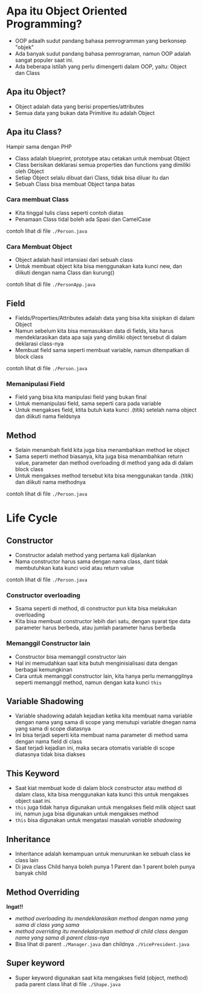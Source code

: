 # Apa itu Object Oriented Programming?

* OOP adaalh sudut pandang bahasa pemrogramman yang berkonsep "objek"
* Ada banyak sudut pandang bahasa pemrograman, namun OOP adalah sangat populer saat ini.
* Ada beberapa istilah yang perlu dimengerti dalam OOP, yaitu: Object dan Class

## Apa itu Object?
* Object adalah data yang berisi properties/attributes
* Semua data yang bukan data Primitive itu adalah Object

## Apa itu Class? 

Hampir sama dengan PHP
* Class adalah blueprint, prototype atau cetakan untuk membuat Object
* Class berisikan deklarasi semua properties dan functions yang dimiliki oleh Object
* Setiap Object selalu dibuat dari Class, tidak bisa diluar itu dan
* Sebuah Class bisa membuat Object tanpa batas

### Cara membuat Class
* Kita tinggal tulis class seperti contoh diatas
* Penamaan Class tidal boleh ada Spasi dan CamelCase
 
contoh lihat di file `./Person.java` 

### Cara Membuat Object
* Object adalah hasil intansiasi dari sebuah class
* Untuk membuat object kita bisa menggunakan kata kunci new, dan diikuti dengan nama Class dan kurung()

contoh lihat di file `./PersonApp.java`


## Field
* Fields/Properties/Attributes adalah data yang bisa kita sisipkan di dalam Object
* Namun sebelum kita bisa memasukkan data di fields, kita harus mendeklarasikan data apa saja yang dimiliki object tersebut di dalam deklarasi class-nya
* Membuat field sama seperti membuat variable, namun ditempatkan di block class

contoh lihat di file `./Person.java` 

### Memanipulasi Field
* Field yang bisa kita manipulasi field yang bukan final
* Untuk memanipulasi field, sama seperti cara  pada variable
* Untuk mengakses field, ktita butuh kata kunci .(titik) setelah nama object dan diikuti nama fieldsnya

## Method
* Selain menambah field kita juga bisa menambahkan method ke object
* Sama seperti method biasanya, kita juga bisa menambahkan return value, parameter dan method overloading di method yang ada di dalam block class
* Untuk mengakses method tersebut kita bisa menggunakan tanda .(titik) dan diikuti nama methodnya

contoh lihat di file `./Person.java`

# Life Cycle

## Constructor
* Constructor adalah method yang pertama kali dijalankan
* Nama constructor harus sama dengan nama class, dant tidak membutuhkan kata kunci void atau return value

contoh lihat di file `./Person.java`

### Constructor overloading
* Ssama seperti di method, di constructor pun kita bisa melakukan  overloading
* Kita bisa membuat constructor lebih dari satu, dengan syarat tipe data parameter harus berbeda, atau jumlah parameter harus berbeda

### Memanggil Constructor lain
* Constructor bisa memanggil constructor lain
* Hal ini memudahkan saat kita butuh menginisialisasi data dengan berbagai kemungkinan
* Cara untuk memanggil constructor lain, kita hanya perlu memanggilnya seperti memanggil method, namun dengan kata kunci `this`

## Variable Shadowing
* Variable shadowing adalah kejadian ketika kita membuat nama variable dengan nama yang sama di scope yang menutupi variable dnegan nama yang sama di scope diatasnya
* Ini bisa terjadi seperti kita membuat nama parameter di method sama dengan nama field di class
* Saat terjadi kejadian ini, maka secara otomatis variable di scope diatasnya tidak bisa diakses

## This Keyword
* Saat kiat membuat kode di dalam block constructor atau method di dalam class, kita bisa menggunakan kata kunci this untuk mengakses object saat ini.
* `this` juga tidak hanya  digunakan untuk mengakses field milik object saat ini, namun juga bisa digunakan untuk mengakses method
* `this` bisa digunakan untuk mengatasi masalah _variable shadowing_

## Inheritance
* Inheritance adalah kemampuan untuk menurunkan ke sebuah class ke class lain
* Di java class Child hanya boleh punya 1 Parent dan 1 parent boleh punya banyak child

## Method Overriding

**Ingat!!**
* _method overloading itu mendeklarasikan method dengan nama yang sama di class yang sama_
* _method overriding itu mendekalarsikan method di child class dengan nama yang sama di parent class-nya_
* Bisa lihat di parent `./Manager.java` dan childnya `./VicePresident.java`

## Super keyword
* Super keyword digunakan saat kita mengakses field (object, method) pada parent class
lihat di file `./Shape.java`